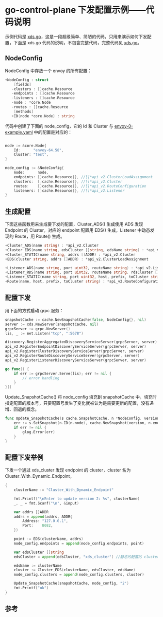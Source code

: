 <!-- toc -->
# go-control-plane 下发配置示例——代码说明

示例代码是 [xds.go][3]，这是一段超级简单、简陋的代码，只用来演示如何下发配置，下面是 xds.go 代码的说明，不包含完整代码，完整代码见 [xds.go][3]。

## NodeConfig

NodeConfig 中存放一个 envoy 的所有配置：

```go
+NodeConfig : struct
    [fields]
   -clusters : []cache.Resource
   -endpoints : []cache.Resource
   -listeners : []cache.Resource
   -node : *core.Node
   -routes : []cache.Resource
    [methods]
   +ID(node *core.Node) : string
```

代码中创建了下面的 node_config，它的 Id 和 Cluster 与 [envoy-0-example.yaml][2] 中的配置是对应的：

```go

node := &core.Node{
	Id:      "envoy-64.58",
	Cluster: "test",
}

node_config := &NodeConfig{
	node:      node,
	endpoints: []cache.Resource{}, //[]*api_v2.ClusterLoadAssignment
	clusters:  []cache.Resource{}, //[]*api_v2.Cluster
	routes:    []cache.Resource{}, //[]*api_v2.RouteConfiguration
	listeners: []cache.Resource{}, //[]*api_v2.Listener
}
```

## 生成配置

下面这些函数用来生成要下发的配置，Cluster_ADS() 生成使用 ADS 发现 Endpoint 的 Cluster，对应的 endpoint 配置用 EDS() 生成，Listener 中动态发现的 Route，用 Route() 生成。

```go
+Cluster_ADS(name string) : *api_v2.Cluster
+Cluster_EDS(name string, edsCluster []string, edsName string) : *api_v2.Cluster
+Cluster_STATIC(name string, addrs []ADDR) : *api_v2.Cluster
+EDS(cluster string, addrs []ADDR) : *api_v2.ClusterLoadAssignment

+Listener_ADS(name string, port uint32, routeName string) : *api_v2.Listener
+Listener_RDS(name string, port uint32, routeName string, rdsCluster []string) : *api_v2.Listener
+Listener_STATIC(name string, port uint32, host, prefix, toCluster string) : *api_v2.Listener
+Route(name, host, prefix, toCluster string) : *api_v2.RouteConfiguration
```

## 配置下发

用下面的方式启动 grpc 服务：

```go
snapshotCache := cache.NewSnapshotCache(false, NodeConfig{}, nil)
server := xds.NewServer(snapshotCache, nil)
grpcServer := grpc.NewServer()
lis, _ := net.Listen("tcp", ":5678")

discovery.RegisterAggregatedDiscoveryServiceServer(grpcServer, server)
api_v2.RegisterEndpointDiscoveryServiceServer(grpcServer, server)
api_v2.RegisterClusterDiscoveryServiceServer(grpcServer, server)
api_v2.RegisterRouteDiscoveryServiceServer(grpcServer, server)
api_v2.RegisterListenerDiscoveryServiceServer(grpcServer, server)

go func() {
	if err := grpcServer.Serve(lis); err != nil {
		// error handling
	}
}()
```

Update_SnapshotCache() 将 node_config 填充到  snapshotCache 中，填充时指定配置的版本号，只要配置号发生了变化就被认为是需要更新的配置，没有递增、回退的概念。

```go
func Update_SnapshotCache(s cache.SnapshotCache, n *NodeConfig, version string) {
	err := s.SetSnapshot(n.ID(n.node), cache.NewSnapshot(version, n.endpoints, n.clusters, n.routes, n.listeners))
	if err != nil {
		glog.Error(err)
	}
}
```

## 配置下发举例

下发一个通过 xds_cluster 发现 endpoint 的 cluster，cluster 名为 Cluster_With_Dynamic_Endpoint。

```go
{
	clusterName := "Cluster_With_Dynamic_Endpoint"

	fmt.Printf("\nEnter to update version 2: %s", clusterName)
	_, _ = fmt.Scanf("\n", &input)

	var addrs []ADDR
	addrs = append(addrs, ADDR{
		Address: "127.0.0.1",
		Port:    8082,
	})

	point := EDS(clusterName, addrs)
	node_config.endpoints = append(node_config.endpoints, point)

	var edsCluster []string
	edsCluster = append(edsCluster, "xds_cluster") //静态的配置的 cluster

	edsName := clusterName
	cluster := Cluster_EDS(clusterName, edsCluster, edsName)
	node_config.clusters = append(node_config.clusters, cluster)

	Update_SnapshotCache(snapshotCache, node_config, "2")
	fmt.Printf("ok")
}
```

## 参考

[1]: https://github.com/introclass/go-code-example/tree/master/envoydev/xds  "github.com/introclass/go-code-example/envoydev/xds"
[2]: https://github.com/introclass/go-code-example/blob/master/envoydev/xds/envoy-docker-run/envoy-0-example.yaml "envoy-0-example.yaml"
[3]: https://github.com/introclass/go-code-example/blob/master/envoydev/xds/xds.go "xds.go"
